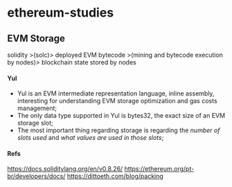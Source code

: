 # ethereum-studies

## EVM Storage
solidity >(solc)> deployed EVM bytecode >(mining and bytecode execution by nodes)> blockchain state stored by nodes

#### Yul
- Yul is an EVM intermediate representation language, inline assembly, interesting for understanding EVM storage optimization and gas costs management;
- The only data type supported in Yul is bytes32, the exact size of an EVM storage slot;
- The most important thing regarding storage is regarding the *number of slots used* and *what values are used in those slots*;

#### Refs
https://docs.soliditylang.org/en/v0.8.26/
https://ethereum.org/pt-br/developers/docs/
https://dittoeth.com/blog/packing
